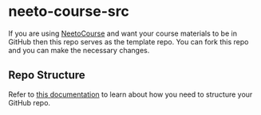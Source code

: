 # neeto-course-src

If you are using [NeetoCourse](https://www.neeto.com/neetocourse) and want your course materials to be in GitHub then
this repo serves as the template repo. You can fork this repo and you can make the necessary changes.

## Repo Structure

Refer to [this documentation](https://neetocoursehelp.neetokb.com/p/a-b68add58) to learn about how you need to structure your GitHub repo.
